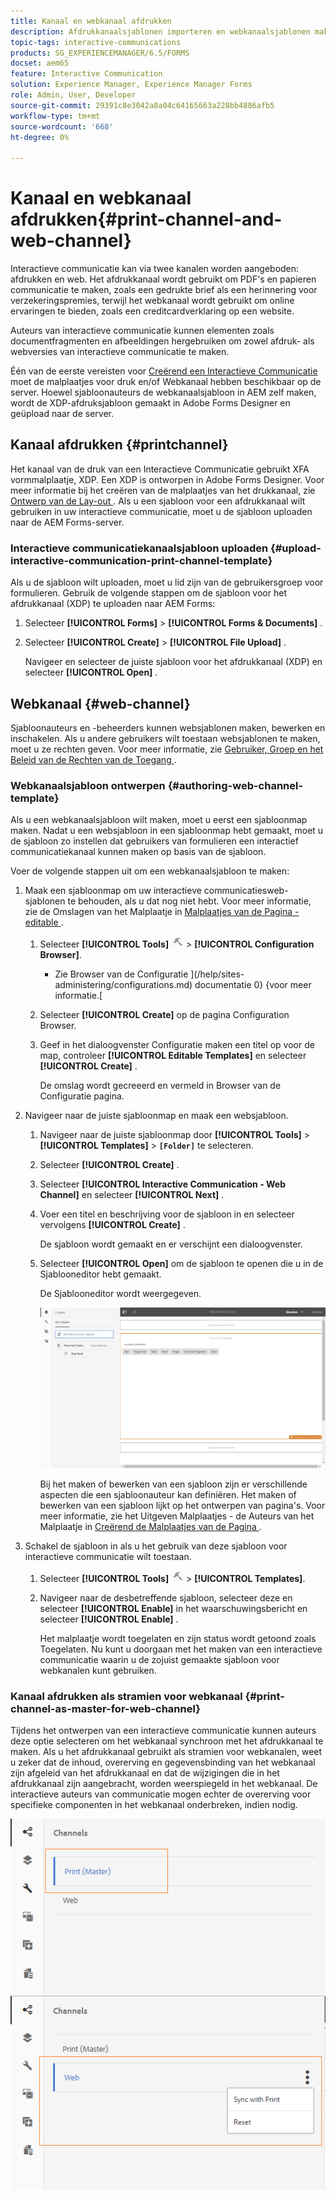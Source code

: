 ```yaml
---
title: Kanaal en webkanaal afdrukken
description: Afdrukkanaalsjablonen importeren en webkanaalsjablonen maken en inschakelen
topic-tags: interactive-communications
products: SG_EXPERIENCEMANAGER/6.5/FORMS
docset: aem65
feature: Interactive Communication
solution: Experience Manager, Experience Manager Forms
role: Admin, User, Developer
source-git-commit: 29391c8e3042a8a04c64165663a228bb4886afb5
workflow-type: tm+mt
source-wordcount: '668'
ht-degree: 0%

---
```


# Kanaal en webkanaal afdrukken{#print-channel-and-web-channel}

Interactieve communicatie kan via twee kanalen worden aangeboden: afdrukken en web. Het afdrukkanaal wordt gebruikt om PDF&#39;s en papieren communicatie te maken, zoals een gedrukte brief als een herinnering voor verzekeringspremies, terwijl het webkanaal wordt gebruikt om online ervaringen te bieden, zoals een creditcardverklaring op een website.

Auteurs van interactieve communicatie kunnen elementen zoals documentfragmenten en afbeeldingen hergebruiken om zowel afdruk- als webversies van interactieve communicatie te maken.

Één van de eerste vereisten voor [ Creërend een Interactieve Communicatie ](../../forms/using/create-interactive-communication.md) moet de malplaatjes voor druk en/of Webkanaal hebben beschikbaar op de server. Hoewel sjabloonauteurs de webkanaalsjabloon in AEM zelf maken, wordt de XDP-afdruksjabloon gemaakt in Adobe Forms Designer en geüpload naar de server.

## Kanaal afdrukken {#printchannel}

Het kanaal van de druk van een Interactieve Communicatie gebruikt XFA vormmalplaatje, XDP. Een XDP is ontworpen in Adobe Forms Designer. Voor meer informatie bij het creëren van de malplaatjes van het drukkanaal, zie [ Ontwerp van de Lay-out ](../../forms/using/layout-design-details.md). Als u een sjabloon voor een afdrukkanaal wilt gebruiken in uw interactieve communicatie, moet u de sjabloon uploaden naar de AEM Forms-server.

### Interactieve communicatiekanaalsjabloon uploaden {#upload-interactive-communication-print-channel-template}

Als u de sjabloon wilt uploaden, moet u lid zijn van de gebruikersgroep voor formulieren. Gebruik de volgende stappen om de sjabloon voor het afdrukkanaal (XDP) te uploaden naar AEM Forms:

1. Selecteer **[!UICONTROL Forms]** > **[!UICONTROL Forms & Documents]** .

1. Selecteer **[!UICONTROL Create]** > **[!UICONTROL File Upload]** .

   Navigeer en selecteer de juiste sjabloon voor het afdrukkanaal (XDP) en selecteer **[!UICONTROL Open]** .

## Webkanaal {#web-channel}

Sjabloonauteurs en -beheerders kunnen websjablonen maken, bewerken en inschakelen. Als u andere gebruikers wilt toestaan websjablonen te maken, moet u ze rechten geven. Voor meer informatie, zie [ Gebruiker, Groep en het Beleid van de Rechten van de Toegang ](/help/sites-administering/user-group-ac-admin.md).

### Webkanaalsjabloon ontwerpen {#authoring-web-channel-template}

Als u een webkanaalsjabloon wilt maken, moet u eerst een sjabloonmap maken. Nadat u een websjabloon in een sjabloonmap hebt gemaakt, moet u de sjabloon zo instellen dat gebruikers van formulieren een interactief communicatiekanaal kunnen maken op basis van de sjabloon.

Voer de volgende stappen uit om een webkanaalsjabloon te maken:

1. Maak een sjabloonmap om uw interactieve communicatiesweb-sjablonen te behouden, als u dat nog niet hebt. Voor meer informatie, zie de Omslagen van het Malplaatje in [ Malplaatjes van de Pagina - editable ](/help/sites-developing/page-templates-editable.md).

   1. Selecteer **[!UICONTROL Tools]** ![ hulpmiddelen ](assets/tools.png) > **[!UICONTROL Configuration Browser]**.
      * Zie Browser van de Configuratie ](/help/sites-administering/configurations.md) documentatie 0} {voor meer informatie.[
   1. Selecteer **[!UICONTROL Create]** op de pagina Configuration Browser.
   1. Geef in het dialoogvenster Configuratie maken een titel op voor de map, controleer **[!UICONTROL Editable Templates]** en selecteer **[!UICONTROL Create]** .

      De omslag wordt gecreeerd en vermeld in Browser van de Configuratie pagina.

1. Navigeer naar de juiste sjabloonmap en maak een websjabloon.

   1. Navigeer naar de juiste sjabloonmap door **[!UICONTROL Tools]** > **[!UICONTROL Templates]** > **`[Folder]`** te selecteren.
   1. Selecteer **[!UICONTROL Create]** .
   1. Selecteer **[!UICONTROL Interactive Communication - Web Channel]** en selecteer **[!UICONTROL Next]** .
   1. Voer een titel en beschrijving voor de sjabloon in en selecteer vervolgens **[!UICONTROL Create]** .

      De sjabloon wordt gemaakt en er verschijnt een dialoogvenster.

   1. Selecteer **[!UICONTROL Open]** om de sjabloon te openen die u in de Sjablooneditor hebt gemaakt.

      De Sjablooneditor wordt weergegeven.

      ![ webchanneltemplate ](assets/webchanneltemplate.png)

      Bij het maken of bewerken van een sjabloon zijn er verschillende aspecten die een sjabloonauteur kan definiëren. Het maken of bewerken van een sjabloon lijkt op het ontwerpen van pagina&#39;s. Voor meer informatie, zie het Uitgeven Malplaatjes - de Auteurs van het Malplaatje in [ Creërend de Malplaatjes van de Pagina ](/help/sites-authoring/templates.md).

1. Schakel de sjabloon in als u het gebruik van deze sjabloon voor interactieve communicatie wilt toestaan.

   1. Selecteer **[!UICONTROL Tools]** ![ hulpmiddelen ](assets/tools.png) > **[!UICONTROL Templates]**.
   1. Navigeer naar de desbetreffende sjabloon, selecteer deze en selecteer **[!UICONTROL Enable]** in het waarschuwingsbericht en selecteer **[!UICONTROL Enable]** .

      Het malplaatje wordt toegelaten en zijn status wordt getoond zoals Toegelaten. Nu kunt u doorgaan met het maken van een interactieve communicatie waarin u de zojuist gemaakte sjabloon voor webkanalen kunt gebruiken.

### Kanaal afdrukken als stramien voor webkanaal {#print-channel-as-master-for-web-channel}

Tijdens het ontwerpen van een interactieve communicatie kunnen auteurs deze optie selecteren om het webkanaal synchroon met het afdrukkanaal te maken. Als u het afdrukkanaal gebruikt als stramien voor webkanalen, weet u zeker dat de inhoud, overerving en gegevensbinding van het webkanaal zijn afgeleid van het afdrukkanaal en dat de wijzigingen die in het afdrukkanaal zijn aangebracht, worden weerspiegeld in het webkanaal. De interactieve auteurs van communicatie mogen echter de overerving voor specifieke componenten in het webkanaal onderbreken, indien nodig.

![ het kanaal van de Druk als meester ](assets/create_ic_print_master_new.png) ![ kanaal van het Web met drukkanaal als meester ](assets/create_ic_print_master_web_new.png)
